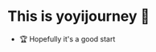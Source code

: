 # This is yoyijourney 🏡

+ 🏆 Hopefully it's a good start

<!---
yoyijourney/yoyijourney is a ✨ special ✨ repository because its `README.md` (this file) appears on your GitHub profile.
You can click the Preview link to take a look at your changes.
--->
